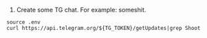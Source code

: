 
1. Create some TG chat. For example: someshit.


```
source .env
curl https://api.telegram.org/${TG_TOKEN}/getUpdates|grep Shoot
```
